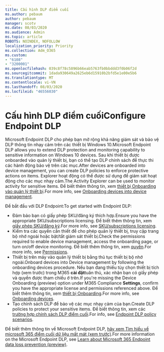 ```yaml
---
title: Cấu hình DLP điểm cuối
ms.author: pebaum
author: pebaum
manager: scotv
ms.date: 08/03/2020
ms.audience: Admin
ms.topic: article
ROBOTS: NOINDEX, NOFOLLOW
localization_priority: Priority
ms.collection: Adm_O365
ms.custom:
- "6108"
- "3200001"
ms.openlocfilehash: 039c8f78c5896b66eab5763fb0bbddd3f0b06f2d
ms.sourcegitcommit: 1dada930649a2625eb6d15910b2bfd5e1e00e5b6
ms.translationtype: MT
ms.contentlocale: vi-VN
ms.lasthandoff: 08/03/2020
ms.locfileid: "46556030"
---
```

# <a name="configure-endpoint-dlp"></a><span data-ttu-id="b70ff-102">Cấu hình DLP điểm cuối</span><span class="sxs-lookup"><span data-stu-id="b70ff-102">Configure Endpoint DLP</span></span>

<span data-ttu-id="b70ff-103">Microsoft Endpoint DLP cho phép bạn mở rộng khả năng giám sát và bảo vệ DLP thông tin nhạy cảm trên các thiết bị Windows 10.</span><span class="sxs-lookup"><span data-stu-id="b70ff-103">Microsoft Endpoint DLP allows you to extend DLP protection and monitoring capability to sensitive information on Windows 10 devices.</span></span> <span data-ttu-id="b70ff-104">Sau khi thiết bị được onboarded vào quản lý thiết bị, bạn có thể tạo DLP chính sách để thực thi các hành động bảo vệ trên các mục.</span><span class="sxs-lookup"><span data-stu-id="b70ff-104">After devices are onboarded into device management, you can create DLP policies to enforce protective actions on items.</span></span> <span data-ttu-id="b70ff-105">Explorer hoạt động có thể được sử dụng để giám sát hoạt động cho các mục nhạy cảm.</span><span class="sxs-lookup"><span data-stu-id="b70ff-105">The Activity Explorer can be used to monitor activity for sensitive items.</span></span> <span data-ttu-id="b70ff-106">Để biết thêm thông tin, xem [thiết bị Onboarding vào quản lý thiết bị](https://docs.microsoft.com/microsoft-365/compliance/endpoint-dlp-getting-started#onboarding-devices-into-device-management).</span><span class="sxs-lookup"><span data-stu-id="b70ff-106">For more info, see [Onboarding devices into device management](https://docs.microsoft.com/microsoft-365/compliance/endpoint-dlp-getting-started#onboarding-devices-into-device-management).</span></span>  

<span data-ttu-id="b70ff-107">Để bắt đầu với DLP Endpoint:</span><span class="sxs-lookup"><span data-stu-id="b70ff-107">To get started with Endpoint DLP:</span></span>

- <span data-ttu-id="b70ff-108">Đảm bảo bạn có giấy phép SKU/đăng ký thích hợp.</span><span class="sxs-lookup"><span data-stu-id="b70ff-108">Ensure you have the appropriate SKU/subscriptions licensing.</span></span> <span data-ttu-id="b70ff-109">Để biết thêm thông tin, xem [giấy phép SKU/đăng ký](https://docs.microsoft.com/microsoft-365/compliance/endpoint-dlp-getting-started#skusubscriptions-licensing).</span><span class="sxs-lookup"><span data-stu-id="b70ff-109">For more info, see [SKU/subscriptions licensing](https://docs.microsoft.com/microsoft-365/compliance/endpoint-dlp-getting-started#skusubscriptions-licensing).</span></span>
- <span data-ttu-id="b70ff-110">Kiểm tra các quyền cần thiết để cho phép quản lý thiết bị, truy cập trang bộ nhớ ngoài hoặc bật/tắt giám sát thiết bị.</span><span class="sxs-lookup"><span data-stu-id="b70ff-110">Check the permissions required to enable device management, access the onboarding page, or turn on/off device monitoring.</span></span> <span data-ttu-id="b70ff-111">Để biết thêm thông tin, xem [quyền](https://docs.microsoft.com/microsoft-365/compliance/endpoint-dlp-getting-started#permissions).</span><span class="sxs-lookup"><span data-stu-id="b70ff-111">For more info, see [Permissions](https://docs.microsoft.com/microsoft-365/compliance/endpoint-dlp-getting-started#permissions).</span></span>
- <span data-ttu-id="b70ff-112">Thiết bị trên máy vào quản lý thiết bị bằng thủ tục thiết bị bộ nhớ ngoài.</span><span class="sxs-lookup"><span data-stu-id="b70ff-112">Onboard devices into Device management by following the onboarding devices procedure.</span></span> <span data-ttu-id="b70ff-113">Nếu bạn đang thiếu tùy chọn thiết bị tích hợp (xem trước) trong M365 **cài đặt**tuân thủ, xác nhận bạn có giấy phép và quyền được tham chiếu ở trên.</span><span class="sxs-lookup"><span data-stu-id="b70ff-113">If you're missing the Device Onboarding (preview) option under M365 Compliance  **Settings**, confirm you have the appropriate license and permissions referenced above.</span></span> <span data-ttu-id="b70ff-114">Để biết thêm thông tin, xem [thiết bị Onboarding](https://docs.microsoft.com/microsoft-365/compliance/endpoint-dlp-getting-started#onboarding-devices).</span><span class="sxs-lookup"><span data-stu-id="b70ff-114">For more info, see [Onboarding devices](https://docs.microsoft.com/microsoft-365/compliance/endpoint-dlp-getting-started#onboarding-devices).</span></span> 
- <span data-ttu-id="b70ff-115">Tạo chính sách DLP để bảo vệ các mục nhạy cảm của bạn.</span><span class="sxs-lookup"><span data-stu-id="b70ff-115">Create DLP policies to protect your sensitive items.</span></span> <span data-ttu-id="b70ff-116">Để biết thông tin, xem các [trường hợp chính sách DLP điểm cuối](https://docs.microsoft.com/microsoft-365/compliance/endpoint-dlp-using?view=o365-worldwide#endpoint-dlp-policy-scenarios).</span><span class="sxs-lookup"><span data-stu-id="b70ff-116">For info, see [Endpoint DLP policy scenarios](https://docs.microsoft.com/microsoft-365/compliance/endpoint-dlp-using?view=o365-worldwide#endpoint-dlp-policy-scenarios).</span></span>

<span data-ttu-id="b70ff-117">Để biết thêm thông tin về Microsoft Endpoint DLP, [hãy xem Tìm hiểu về microsoft 365 điểm cuối dữ liệu mất mát (xem trước)](https://docs.microsoft.com/microsoft-365/compliance/endpoint-dlp-learn-about).</span><span class="sxs-lookup"><span data-stu-id="b70ff-117">For more information on the Microsoft Endpoint DLP, see [Learn about Microsoft 365 Endpoint data loss prevention (preview)](https://docs.microsoft.com/microsoft-365/compliance/endpoint-dlp-learn-about).</span></span>